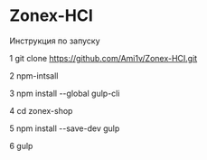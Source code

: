 # Zonex-HCI 


Инструкция по запуску

1 git clone https://github.com/Ami1v/Zonex-HCI.git

2 npm-intsall

3 npm install --global gulp-cli

4 cd zonex-shop

5 npm install --save-dev gulp

6 gulp
